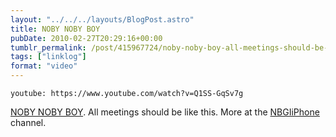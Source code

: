 ```yaml
---
layout: "../../../layouts/BlogPost.astro"
title: NOBY NOBY BOY
pubDate: 2010-02-27T20:29:16+00:00
tumblr_permalink: /post/415967724/noby-noby-boy-all-meetings-should-be-like-this
tags: ["linklog"]
format: "video"
---
```


`youtube: https://www.youtube.com/watch?v=Q1SS-GqSv7g`

[NOBY NOBY BOY][1]. All meetings should be like this. More at the [NBGIiPhone][2] channel.

[1]: https://www.youtube.com/watch?v=Q1SS-GqSv7g
[2]: http://www.youtube.com/user/NBGIiPhone
